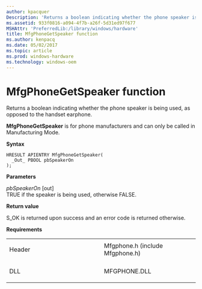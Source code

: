 ```yaml
---
author: kpacquer
Description: 'Returns a boolean indicating whether the phone speaker is being used, as opposed to the handset earphone.'
ms.assetid: 933f0816-a094-4f7b-a26f-5d31ed97f677
MSHAttr: 'PreferredLib:/library/windows/hardware'
title: MfgPhoneGetSpeaker function
ms.author: kenpacq
ms.date: 05/02/2017
ms.topic: article
ms.prod: windows-hardware
ms.technology: windows-oem
---
```


# MfgPhoneGetSpeaker function


Returns a boolean indicating whether the phone speaker is being used, as opposed to the handset earphone.

**MfgPhoneGetSpeaker** is for phone manufacturers and can only be called in Manufacturing Mode.

**Syntax**

```ManagedCPlusPlus
HRESULT APIENTRY MfgPhoneGetSpeaker(
  _Out_ PBOOL pbSpeakerOn
);
```

**Parameters**

*pbSpeakerOn* \[out\]  
TRUE if the speaker is being used, otherwise FALSE.

**Return value**

S\_OK is returned upon success and an error code is returned otherwise.

**Requirements**

<table>
<colgroup>
<col width="50%" />
<col width="50%" />
</colgroup>
<tbody>
<tr class="odd">
<td align="left"><p>Header</p></td>
<td align="left">Mfgphone.h (include Mfgphone.h)</td>
</tr>
<tr class="even">
<td align="left"><p>DLL</p></td>
<td align="left">MFGPHONE.DLL</td>
</tr>
</tbody>
</table>

 

 






